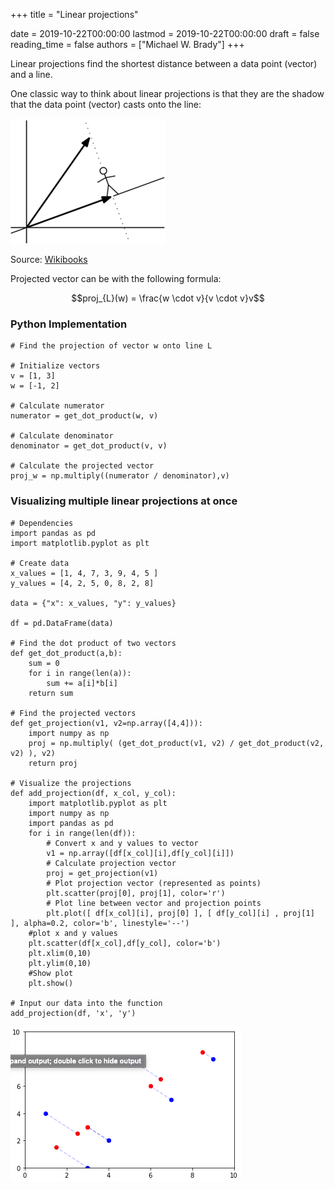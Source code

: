 +++
title = "Linear projections"

date = 2019-10-22T00:00:00
lastmod = 2019-10-22T00:00:00
draft = false
reading_time = false
authors = ["Michael W. Brady"]
+++

Linear projections find the shortest distance between a data point (vector) and a line.

One classic way to think about linear projections is that they are the shadow that the data point (vector) casts onto the line: 

 

![](Untitled-559f4d68-0f19-45bf-bbb2-844639d0961e.png)

Source: [Wikibooks](https://www.google.com/url?sa=i&rct=j&q=&esrc=s&source=images&cd=&cad=rja&uact=8&ved=2ahUKEwi7u6Kw--3hAhVsU98KHfQMCLkQjB16BAgBEAQ&url=https%3A%2F%2Fen.wikibooks.org%2Fwiki%2FLinear_Algebra%2FOrthogonal_Projection_Onto_a_Line&psig=AOvVaw2Ry_XrtJ96tVBrgyWm-tSe&ust=1556375141789788)

Projected vector can be with the following formula: 

$$proj_{L}(w) =  \frac{w \cdot v}{v \cdot v}v$$

### Python Implementation

    # Find the projection of vector w onto line L
    
    # Initialize vectors
    v = [1, 3]
    w = [-1, 2]
    
    # Calculate numerator 
    numerator = get_dot_product(w, v)
    
    # Calculate denominator
    denominator = get_dot_product(v, v)
    
    # Calculate the projected vector
    proj_w = np.multiply((numerator / denominator),v)

### Visualizing multiple linear projections at once

    # Dependencies
    import pandas as pd
    import matplotlib.pyplot as plt
    
    # Create data
    x_values = [1, 4, 7, 3, 9, 4, 5 ]
    y_values = [4, 2, 5, 0, 8, 2, 8]
    
    data = {"x": x_values, "y": y_values}
    
    df = pd.DataFrame(data)
    
    # Find the dot product of two vectors 
    def get_dot_product(a,b):
        sum = 0
        for i in range(len(a)):
            sum += a[i]*b[i]
        return sum
    
    # Find the projected vectors 
    def get_projection(v1, v2=np.array([4,4])):
        import numpy as np
        proj = np.multiply( (get_dot_product(v1, v2) / get_dot_product(v2, v2) ), v2)
        return proj
    
    # Visualize the projections 
    def add_projection(df, x_col, y_col):
        import matplotlib.pyplot as plt
        import numpy as np
        import pandas as pd
        for i in range(len(df)):
            # Convert x and y values to vector
            v1 = np.array([df[x_col][i],df[y_col][i]])
            # Calculate projection vector
            proj = get_projection(v1)
            # Plot projection vector (represented as points)
            plt.scatter(proj[0], proj[1], color='r')
            # Plot line between vector and projection points
            plt.plot([ df[x_col][i], proj[0] ], [ df[y_col][i] , proj[1] ], alpha=0.2, color='b', linestyle='--')
        #plot x and y values
        plt.scatter(df[x_col],df[y_col], color='b')
        plt.xlim(0,10)
        plt.ylim(0,10)
        #Show plot
        plt.show()
        
    # Input our data into the function
    add_projection(df, 'x', 'y')

![](Untitled-95b52c07-7b15-4fb7-aadd-42efd964f713.png)